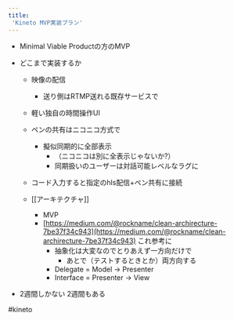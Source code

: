 ```yaml
---
title:
 'Kineto MVP実装プラン'
---
```


- Minimal Viable Productの方のMVP

- どこまで実装するか
    - 映像の配信
        - 送り側はRTMP送れる既存サービスで
    - 軽い独自の時間操作UI
    - ペンの共有はニコニコ方式で
        - 擬似同期的に全部表示
            - （ニコニコは別に全表示じゃないか?）
            - 同期扱いのユーザーは対話可能レベルなラグに

    - コード入力すると指定のhls配信+ペン共有に接続

    - [[アーキテクチャ]]
        - MVP
        - [https://medium.com/@rockname/clean-archirecture-7be37f34c943](https://medium.com/@rockname/clean-archirecture-7be37f34c943) これ参考に
            - 抽象化は大変なのでとりあえず一方向だけで
                - あとで（テストするときとか）両方向する
            - Delegate = Model -> Presenter
            - Interface = Presenter -> View

- 2週間しかない 2週間もある

#kineto